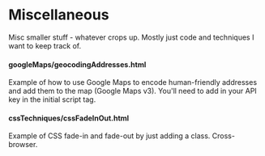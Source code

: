 Miscellaneous
=============

Misc smaller stuff - whatever crops up. Mostly just code and techniques I want to keep track of.

#### googleMaps/geocodingAddresses.html

Example of how to use Google Maps to encode human-friendly addresses and add them to the map (Google Maps v3). You'll need to
add in your API key in the initial script tag.


#### cssTechniques/cssFadeInOut.html

Example of CSS fade-in and fade-out by just adding a class. Cross-browser.